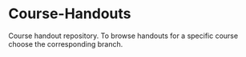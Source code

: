 # Course-Handouts
Course handout repository. To browse handouts for a specific course choose the corresponding branch.
